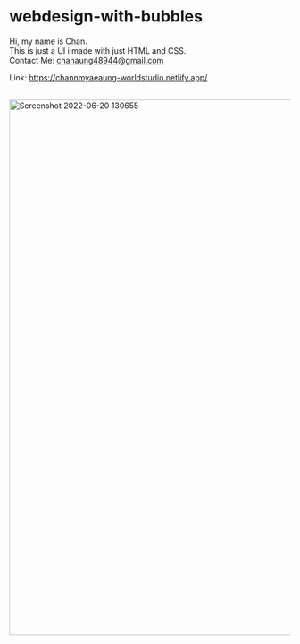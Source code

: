 # webdesign-with-bubbles
Hi, my name is Chan. 
<br>
This is just a UI i made with just HTML and CSS.
<br>
Contact Me: chanaung48944@gmail.com


Link: https://channmyaeaung-worldstudio.netlify.app/

<br>
<img width="958" alt="Screenshot 2022-06-20 130655" src="https://user-images.githubusercontent.com/37863283/174550633-3f079c32-207e-47b3-a676-8479ce3f9aab.png">
